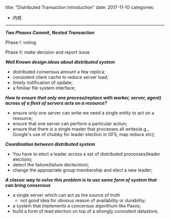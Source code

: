 title: "Distributed Transaction Introduction"
date: 2017-11-10
categories:
- 内核
---

***Two Phases Commit, Nested Transaction***

Phase I: voting 

Phase II: make decision and report issue

***Well Known design ideas about distributed system***
- distributed consensus amount a few replica;
- consistent client cache to reduce server load;
- timely notification of update;
- a fimiliar file system interface;

***How to ensure that only one process(replace with worker, server, agent) across of a fleet of servers acts on a resource?***
- ensure only one server can write we need a single entity to act on a resource;
- ensure that one server can perform a particular action;
- ensure that there is a single master that processes all writes(e.g., Google's use of chubby for leader election in GFS, map reduce etc);

***Coordination between distributed system***
- You have to elect a leader across a set of distributed processes(leader election);
- detect the failure(failure dectection);
- change the appropriate group membership and elect a new leader;

***A classic way to solve this problem is to use some form of system that can bring consensus***
- a single server which can act as the source of truth
  - not good idea for obvious reason of availability or durability;
- a system that implements a concensus algorithum like Paxos;
- build a form of lead election on top of a strongly consistent datastore;
